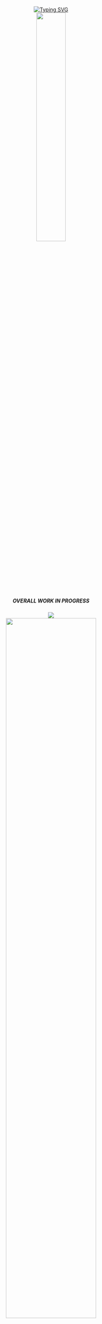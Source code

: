 <div align="center">
  <br>
  <a href="https://git.io/typing-svg"><img src="https://readme-typing-svg.demolab.com?font=Libre+Baskerville&weight=800&duration=4000&pause=1000&color=A10000&center=true&vCenter=true&width=435&lines=%E3%81%93%E3%82%93%E3%81%AB%E3%81%A1%E3%81%AF+!+%E4%BB%8A%E6%97%A5%E3%81%AF%E7%B4%A0%E6%95%B5%E3%81%AA%E6%97%A5%E3%81%A7%E3%81%99%E3%80%82;Hello!+Today+is+a+wonderful+day.;%E3%81%82%E3%81%AA%E3%81%9F%E3%81%AB%E3%81%AF%E3%81%9D%E3%81%93%E3%81%AB%E8%A1%8C%E3%81%8F%E6%A8%A9%E5%88%A9%E3%81%AF%E3%81%82%E3%82%8A%E3%81%BE%E3%81%9B%E3%82%93%E3%80%82;You+have+no+right+to+go+there.;%E3%82%AF%E3%82%AF%E3%82%AF%E3%82%AF..;Hehehehe..." alt="Typing SVG" /></a>
  <br>
  <img src="https://github.com/user-attachments/assets/aadb66c7-28cd-41b3-9dd2-a24a3a08c5f7" width="40%" height="auto">
  <br>
  <br>
  <h5>OVERALL WORK IN PROGRESS</h5>
  <img src="https://visitor-badge.laobi.icu/badge?page_id=party-guest.visitor-badge&left_color=black&right_color=red&left_text=!">
  <br>
  <img src="https://github.com/user-attachments/assets/fc6c9e2a-2d57-4043-a6fd-8ba48b3faca2" width="70%" height="auto">
</div>
